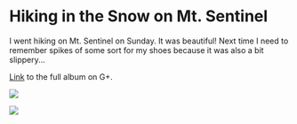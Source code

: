 
# Hiking in the Snow on Mt. Sentinel

I went hiking on Mt. Sentinel on Sunday. It was beautiful! Next time I need to
remember spikes of some sort for my shoes because it was also a bit slippery...

[Link](https://plus.google.com/photos/117742552926798264702/albums/5841192524613300049?authkey=CNbWmv-O_NTgNg)
to the full album on G+.

![](img/0203131125.jpg)

![](img/0203131135.jpg)
